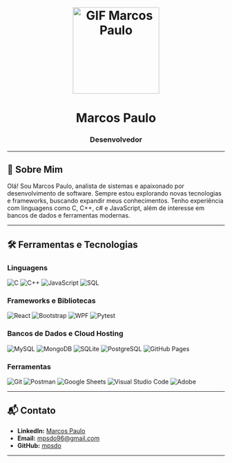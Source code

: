 <h1 align="center">
  <img src="https://github.com/blackcater/blackcater/raw/main/images/banner.gif" alt="GIF Marcos Paulo" width="200" height="200" />
</h1>

<h1 align="center">Marcos Paulo</h1>
<h3 align="center">Desenvolvedor</h3>

---

## 👋 Sobre Mim
Olá! Sou Marcos Paulo, analista de sistemas e apaixonado por desenvolvimento de software. Sempre estou explorando novas tecnologias e frameworks, buscando expandir meus conhecimentos. Tenho experiência com linguagens como C, C++, c# e JavaScript, além de interesse em bancos de dados e ferramentas modernas.

---

## 🛠️ Ferramentas e Tecnologias

### Linguagens
<p>
  <img alt="C" src="https://custom-icon-badges.herokuapp.com/badge/C-03599C.svg?logo=c-in-hexagon&logoColor=white">
  <img alt="C++" src="https://custom-icon-badges.herokuapp.com/badge/C++-9C033A.svg?logo=cpp2&logoColor=white">
  <img alt="JavaScript" src="https://img.shields.io/badge/JavaScript-F7DF1E.svg?logo=javascript&logoColor=black">
  <img alt="SQL" src="https://custom-icon-badges.herokuapp.com/badge/SQL-025E8C.svg?logo=database&logoColor=white">
</p>

### Frameworks e Bibliotecas
<p>
  <img alt="React" src="https://img.shields.io/badge/React-20232a.svg?logo=react&logoColor=%2361DAFB">
  <img alt="Bootstrap" src="https://img.shields.io/badge/Bootstrap-7952B3.svg?logo=bootstrap&logoColor=white">
  <img alt="WPF" src="https://img.shields.io/badge/WPF-5C2D91?logo=.net&logoColor=white">
  <img alt="Pytest" src="https://img.shields.io/badge/Pytest-0A9EDC.svg?logo=pytest&logoColor=white">
</p>

### Bancos de Dados e Cloud Hosting
<p>
  <img alt="MySQL" src="https://img.shields.io/badge/MySQL-00f.svg?logo=mysql&logoColor=white">
  <img alt="MongoDB" src ="https://img.shields.io/badge/MongoDB-4ea94b.svg?logo=mongodb&logoColor=white">
  <img alt="SQLite" src ="https://img.shields.io/badge/SQLite-07405e.svg?logo=sqlite&logoColor=white">
  <img alt="PostgreSQL" src ="https://img.shields.io/badge/PostgreSQL-316192.svg?logo=postgresql&logoColor=white">
  <img alt="GitHub Pages" src="https://img.shields.io/badge/GitHub%20Pages-327FC7.svg?logo=github&logoColor=white">
</p>

### Ferramentas
<p>
  <img alt="Git" src="https://img.shields.io/badge/Git-F05033.svg?logo=git&logoColor=white">
  <img alt="Postman" src="https://img.shields.io/badge/Postman-FF6C37?logo=postman&logoColor=white">
  <img alt="Google Sheets" src="https://img.shields.io/badge/Google%20Sheets-34A853.svg?logo=google%20sheets&logoColor=white">
  <img alt="Visual Studio Code" src="https://img.shields.io/badge/Visual%20Studio%20Code-0078d7.svg?logo=visual-studio-code&logoColor=white">
  <img alt="Adobe" src="https://img.shields.io/badge/Adobe-FF0000.svg?logo=adobe&logoColor=white">
</p>

---

<!-- ## 🚀 Projetos
1. [**Projeto X**](#) - Uma breve descrição do projeto e os desafios enfrentados.
2. [**Projeto Y**](#) - Outro projeto relevante que mostra suas habilidades.
---
-->

## 📬 Contato
- **LinkedIn:** [Marcos Paulo](#)
- **Email:** mpsdo96@gmail.com
- **GitHub:** [mpsdo](https://github.com/mpsdo)

---
<!--
Sinta-se à vontade para copiar este conteúdo, ajustá-lo e utilizá-lo no seu perfil do GitHub! Caso precise de mais personalizações, é só avisar! 😊
-->
